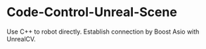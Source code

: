 # Code-Control-Unreal-Scene
Use C++ to robot directly. Establish connection by Boost Asio with UnrealCV.

